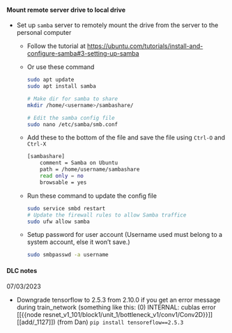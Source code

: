 #### Mount remote server drive to local drive
- Set up `samba` server to remotely mount the drive from the server to the personal computer
	-  Follow the tutorial at https://ubuntu.com/tutorials/install-and-configure-samba#3-setting-up-samba
	-  Or use these command
		```bash
		sudo apt update
		sudo apt install samba
		```
	
		```bash
		# Make dir for samba to share
		mkdir /home/<username>/sambashare/
		
		# Edit the samba config file
		sudo nano /etc/samba/smb.conf
		```
	- Add these to the bottom of the file and save the file using `Ctrl-O` and `Ctrl-X` 
		```bash
		[sambashare]
		    comment = Samba on Ubuntu
		    path = /home/username/sambashare
		    read only = no
		    browsable = yes
		```
	-  Run these command to update the config file
		```bash
		sudo service smbd restart
		# Update the firewall rules to allow Samba traffice
		sudo ufw allow samba
		```
	 - Setup password for user account (Username used must belong to a system account, else it won’t save.)
		```bash
		sudo smbpasswd -a username
		```

#### DLC notes
07/03/2023
- Downgrade tensorflow to 2.5.3 from 2.10.0 if you get an error message during train_network (something like this: (0) INTERNAL: cublas error          [[{{node resnet_v1_101/block1/unit_1/bottleneck_v1/conv1/Conv2D}}]]          [[add/_1127]]) (from Dan)
  `pip install tensoreflow==2.5.3`